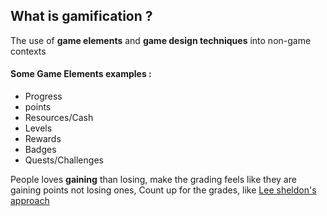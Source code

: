 ## What is gamification ?
The use of **game elements** and **game design techniques** into non-game contexts

#### Some Game Elements examples :
- Progress
- points
- Resources/Cash
- Levels
- Rewards
- Badges
- Quests/Challenges








People loves **gaining** than losing, make the grading feels like they are gaining points
not losing ones, Count up for the grades, like [Lee sheldon's approach](https://gamingtheclassroom.wordpress.com/syllabus/)  
